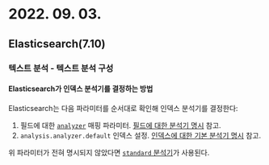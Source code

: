 # 2022. 09. 03.

## Elasticsearch(7.10)

### 텍스트 분석 - 텍스트 분석 구성

#### Elasticsearch가 인덱스 분석기를 결정하는 방법

Elasticsearch는 다음 파라미터를 순서대로 확인해 인덱스 분석기를 결정한다:

1. 필드에 대한 [`analyzer`][analyzer] 매핑 파라미터. [필드에 대한 분석기 명시][specify-analyzer-for-a-field] 참고.
2. `analysis.analyzer.default` 인덱스 설정. [인덱스에 대한 기본 분석기 명시][specify-default-analyzer-for-an-index] 참고.

위 파라미터가 전혀 명시되지 않았다면 [`standard` 분석기][standard-analyzer]가 사용된다.



[analyzer]: https://www.elastic.co/guide/en/elasticsearch/reference/7.10/analyzer.html
[specify-analyzer-for-a-field]: https://www.elastic.co/guide/en/elasticsearch/reference/7.10/specify-analyzer.html#specify-index-field-analyzer
[specify-default-analyzer-for-an-index]: https://www.elastic.co/guide/en/elasticsearch/reference/7.10/specify-analyzer.html#specify-index-time-default-analyzer
[standard-analyzer]: https://www.elastic.co/guide/en/elasticsearch/reference/7.10/analysis-standard-analyzer.html